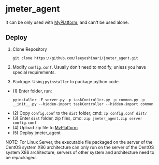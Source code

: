 # jmeter_agent
It can be only used with [MyPlatform](https://github.com/leeyoshinari/MyPlatform.git), and can't be used alone.

## Deploy
1. Clone Repository
   ```shell
   git clone https://github.com/leeyoshinari/jmeter_agent.git
   ```

2. Modify `config.conf`. Usually don't need to modify, unless you have special requirements.
   
3.  Package. Using `pyinstaller` to package python code. 
- (1) Enter folder, run:<br>
    ```shell
    pyinstaller -F server.py -p taskController.py -p common.py -p __init__.py --hidden-import taskController --hidden-import common
    ```
- (2) Copy `config.conf` to the `dist` folder, cmd: `cp config.conf dist/`
- (3) Enter `dist` folder, zip files, cmd: `zip jmeter_agent.zip server config.conf`
- (4) Upload zip file to [MyPlatform](https://github.com/leeyoshinari/MyPlatform.git)
- (5) Deploy jmeter_agent

NOTE: For Linux Server, the executable file packaged on the server of the CentOS system X86 architecture can only run on the server of the CentOS system X86 architecture; servers of other system and architecture need to be repackaged. <br>
